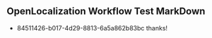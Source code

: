 ## OpenLocalization Workflow Test MarkDown
* 84511426-b017-4d29-8813-6a5a862b83bc thanks!

<!--HONumber=Jul16_HO2-->


